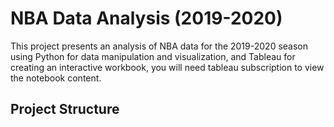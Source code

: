 # NBA Data Analysis (2019-2020)

This project presents an analysis of NBA data for the 2019-2020 season using Python for data manipulation and visualization, and Tableau for creating an interactive workbook, you will need tableau subscription to view the notebook content. 

## Project Structure



